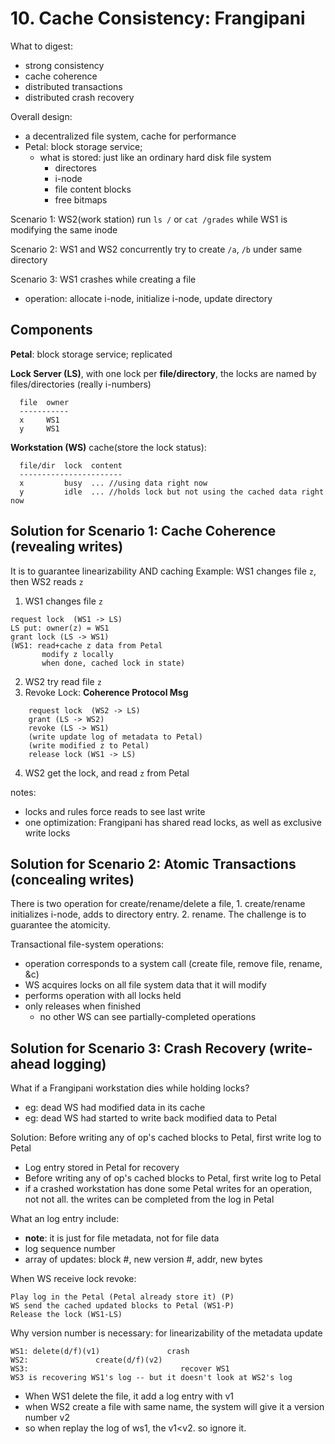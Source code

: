# 10. Cache Consistency: Frangipani

What to digest:
- strong consistency
- cache coherence
- distributed transactions
- distributed crash recovery


Overall design:
- a decentralized file system, cache for performance
- Petal: block storage service;
  + what is stored: just like an ordinary hard disk file system
    * directores
    * i-node
    * file content blocks
    * free bitmaps


Scenario 1:
WS2(work station) run `ls /` or `cat /grades`
while WS1 is modifying the same inode


Scenario 2:
WS1 and WS2 concurrently try to create `/a`, `/b` under same directory


Scenario 3:
WS1 crashes while creating a file
- operation: allocate i-node, initialize i-node, update directory



## Components

**Petal**: block storage service; replicated

**Lock Server (LS)**, with one lock per **file/directory**, the locks are named by files/directories (really i-numbers)
```
  file  owner
  -----------
  x     WS1
  y     WS1
```


**Workstation (WS)** cache(store the lock status):
```
  file/dir  lock  content
  -----------------------
  x         busy  ... //using data right now
  y         idle  ... //holds lock but not using the cached data right now
```  


## Solution for Scenario 1: Cache Coherence (revealing writes)
It is to guarantee linearizability AND caching
Example: WS1 changes file `z`, then WS2 reads `z`

1. WS1 changes file `z`
```
request lock  (WS1 -> LS)
LS put: owner(z) = WS1
grant lock (LS -> WS1)
(WS1: read+cache z data from Petal
       modify z locally
       when done, cached lock in state)
```  
2. WS2 try read file `z`       
3. Revoke Lock: **Coherence Protocol Msg**
```
    request lock  (WS2 -> LS)
    grant (LS -> WS2)
    revoke (LS -> WS1)
    (write update log of metadata to Petal)
    (write modified z to Petal)
    release lock (WS1 -> LS)
```
4. WS2 get the lock, and read `z` from Petal


notes:
- locks and rules force reads to see last write
- one optimization: Frangipani has shared read locks, as well as exclusive write locks



## Solution for Scenario 2: Atomic Transactions (concealing writes)
There is two operation for create/rename/delete a file, 1. create/rename initializes i-node, adds to directory entry. 2. rename. The challenge is to guarantee the atomicity.

Transactional file-system operations:
- operation corresponds to a system call (create file, remove file, rename, &c)
- WS acquires locks on all file system data that it will modify
- performs operation with all locks held
- only releases when finished
  + no other WS can see partially-completed operations


## Solution for Scenario 3: Crash Recovery (write-ahead logging)
What if a Frangipani workstation dies while holding locks?
  + eg: dead WS had modified data in its cache
  + eg: dead WS had started to write back modified data to Petal


Solution: Before writing any of op's cached blocks to Petal, first write log to Petal
  + Log entry stored in Petal for recovery
  + Before writing any of op's cached blocks to Petal, first write log to Petal
  + if a crashed workstation has done some Petal writes for an operation, not not all. the writes can be completed from the log in Petal


What an log entry include:
  + **note**: it is just for file metadata, not for file data
  + log sequence number
  + array of updates: block #, new version #, addr, new bytes

When WS receive lock revoke:
```
Play log in the Petal (Petal already store it) (P)
WS send the cached updated blocks to Petal (WS1-P)
Release the lock (WS1-LS)
```  


Why version number is necessary: for linearizability of the metadata update
```
WS1: delete(d/f)(v1)               crash
WS2:               create(d/f)(v2)
WS3:                                  recover WS1
WS3 is recovering WS1's log -- but it doesn't look at WS2's log
```
- When WS1 delete the file, it add a log entry with v1
- when WS2 create a file with same name, the system will give it a version number v2
- so when replay the log of ws1, the v1<v2. so ignore it.
